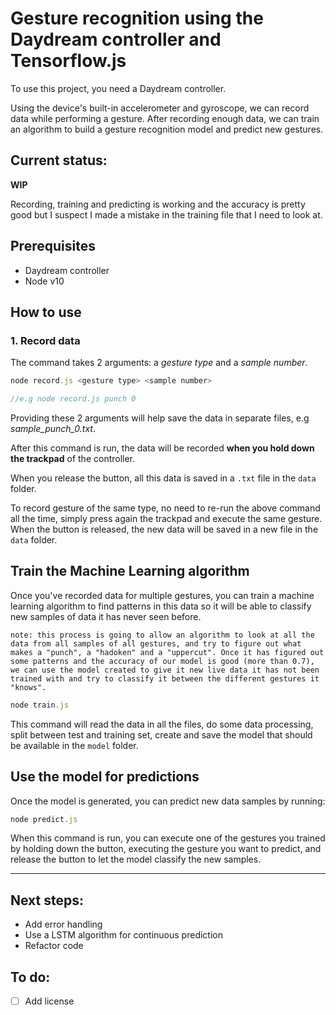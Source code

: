 # Gesture recognition using the Daydream controller and Tensorflow.js

To use this project, you need a Daydream controller.

Using the device's built-in accelerometer and gyroscope, we can record data while performing a gesture. After recording enough data, we can train an algorithm to build a gesture recognition model and predict new gestures.

## Current status:

**WIP**

Recording, training and predicting is working and the accuracy is pretty good but I suspect I made a mistake in the training file that I need to look at.

## Prerequisites

* Daydream controller
* Node v10


## How to use

### 1. Record data

The command takes 2 arguments: a *gesture type* and a *sample number*.

```js
node record.js <gesture type> <sample number>

//e.g node record.js punch 0
```

Providing these 2 arguments will help save the data in separate files, e.g *sample_punch_0.txt*.

After this command is run, the data will be recorded **when you hold down the trackpad** of the controller.

When you release the button, all this data is saved in a `.txt` file in the `data` folder.

To record gesture of the same type, no need to re-run the above command all the time, simply press again the trackpad and execute the same gesture. When the button is released, the new data will be saved in a new file in the `data` folder.


## Train the Machine Learning algorithm

Once you've recorded data for multiple gestures, you can train a machine learning algorithm to find patterns in this data so it will be able to classify new samples of data it has never seen before.

```
note: this process is going to allow an algorithm to look at all the data from all samples of all gestures, and try to figure out what makes a "punch", a "hadoken" and a "uppercut". Once it has figured out some patterns and the accuracy of our model is good (more than 0.7), we can use the model created to give it new live data it has not been trained with and try to classify it between the different gestures it "knows".
```

```js
node train.js
```

This command will read the data in all the files, do some data processing, split between test and training set, create and save the model that should be available in the `model` folder.


## Use the model for predictions

Once the model is generated, you can predict new data samples by running:

```js
node predict.js
```

When this command is run, you can execute one of the gestures you trained by holding down the button, executing the gesture you want to predict, and release the button to let the model classify the new samples.

---

## Next steps:

* Add error handling
* Use a LSTM algorithm for continuous prediction
* Refactor code

## To do:

- [ ] Add license
